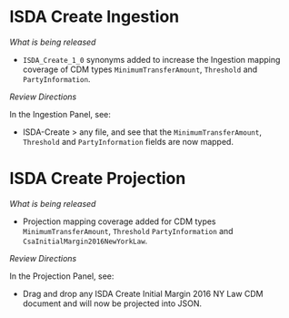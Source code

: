 # ISDA Create Ingestion

_What is being released_

- `ISDA_Create_1_0` synonyms added to increase the Ingestion mapping coverage of CDM types `MinimumTransferAmount`, `Threshold` and `PartyInformation`.

_Review Directions_

In the Ingestion Panel, see:

- ISDA-Create > any file, and see that the `MinimumTransferAmount`, `Threshold` and `PartyInformation` fields are now mapped.


# ISDA Create Projection

_What is being released_

- Projection mapping coverage added for CDM types `MinimumTransferAmount`, `Threshold` `PartyInformation` and `CsaInitialMargin2016NewYorkLaw`.

_Review Directions_

In the Projection Panel, see:

- Drag and drop any ISDA Create Initial Margin 2016 NY Law CDM document and will now be projected into JSON.
